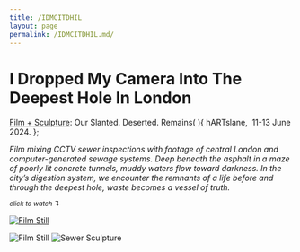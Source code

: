 ```yaml
---
title: /IDMCITDHIL
layout: page
permalink: /IDMCITDHIL.md/
---
```


# I Dropped My Camera Into The Deepest Hole In London
<ins>Film + Sculpture</ins>: Our Slanted. Deserted. Remains( ){
  hARTslane,  11-13 June 2024.
};  

*Film mixing CCTV sewer inspections with footage of central London and computer-generated sewage systems. Deep beneath the asphalt in a maze of poorly lit concrete tunnels, muddy waters flow toward darkness. In the city’s digestion system, we encounter the remnants of a life before and through the deepest hole, waste becomes a vessel of truth.*

  <sub>*click to watch ↴*</sub>
    
[<img alt="Film Still" class="centered-image" src="/vlp1602.github.io/images/DroppedMyCamera_Tunnel.jpg" />](https://youtu.be/QwcH-mlLNd8)

<img alt="Film Still" class="centered-image" src="/vlp1602.github.io/images/DroppedMyCamera_Street.jpg" />
<img alt="Sewer Sculpture" class="centered-image" src="/vlp1602.github.io/images/DroppedMyCamera_Sewer.jpg" />

